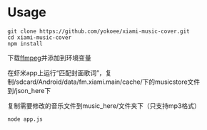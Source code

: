 # Usage    

```
git clone https://github.com/yokoee/xiami-music-cover.git
cd xiami-music-cover
npm install
```
下载[ffmpeg](https://www.ffmpeg.org/download.html)并添加到环境变量   


在虾米app上运行“匹配封面歌词”，复制/sdcard/Android/data/fm.xiami.main/cache/下的musicstore文件到/json_here下    

复制需要修改的音乐文件到music_here/文件夹下（只支持mp3格式）    

```
node app.js
```